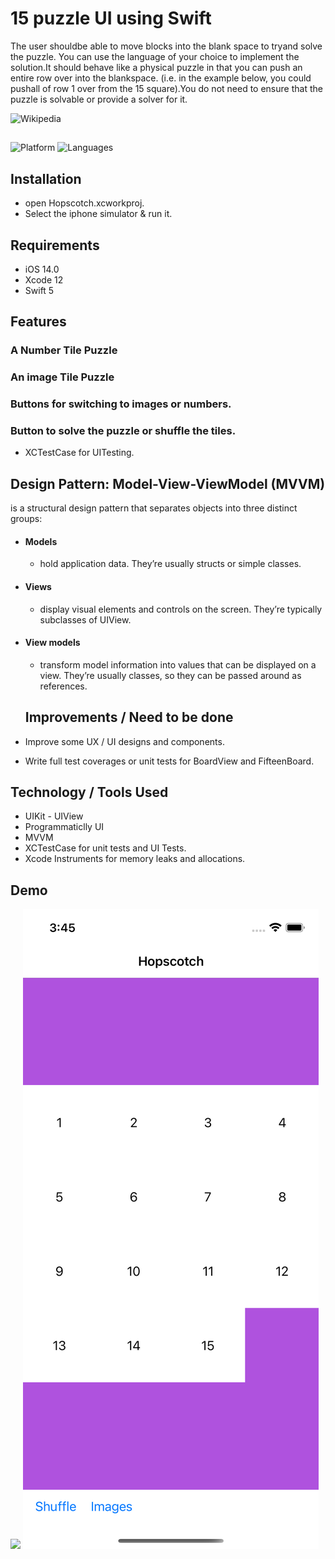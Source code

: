 # 15 puzzle UI using Swift

The user shouldbe able to move blocks into the blank space to tryand solve the puzzle. You can use the language of your choice to implement the solution.It should behave like a physical puzzle in that you can push an entire row over into the blankspace. (i.e. in the example below, you could pushall of row 1 over from the 15 square).You do not need to ensure that the puzzle is solvable or provide a solver for it.

![Wikipedia](https://en.wikipedia.org/wiki/15_puzzle)

## 

![Platform](https://img.shields.io/badge/Platform-iOS-orange.svg)
![Languages](https://img.shields.io/badge/Language-Swift-orange.svg)

## Installation
- open Hopscotch.xcworkproj. 
 - Select the iphone simulator & run it.


## Requirements

- iOS 14.0
- Xcode 12
- Swift 5

## Features
###  A Number Tile Puzzle

### An image Tile Puzzle

### Buttons for switching to images or numbers.

### Button to solve the puzzle or shuffle the tiles.

- XCTestCase for UITesting.


## Design Pattern: Model-View-ViewModel (MVVM)
is a structural design pattern that separates objects into three distinct groups:
- #### Models 
  - hold application data. They’re usually structs or simple classes.
- #### Views 
  - display visual elements and controls on the screen. They’re typically subclasses of UIView.
- #### View models
  - transform model information into values that can be displayed on a view. They’re usually classes, so they can be passed around as references.
  
  
  ## Improvements / Need to be done
  
- Improve some UX / UI designs and components.
- Write full test coverages or unit tests for BoardView and FifteenBoard.


## Technology / Tools Used
- UIKit - UIView
- Programmaticlly UI
- MVVM
- XCTestCase for unit tests and UI Tests.
- Xcode Instruments for memory leaks and allocations.

## Demo
![](hopscotch.gif)
![](hopscotch.png)


